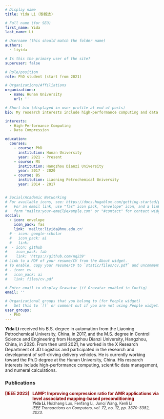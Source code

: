 ```yaml
---
# Display name
title: Yida Li (黎毅达)

# Full name (for SEO)
first_name: Yida
last_name: Li

# Username (this should match the folder name)
authors:
  - liyida

# Is this the primary user of the site?
superuser: false

# Role/position
role: PhD student (start from 2021)

# Organizations/Affiliations
organizations:
  - name: Hunan University
    url: ''

# Short bio (displayed in user profile at end of posts)
bio: My research interests include high-performance computing and data compression.

interests:
  - High-Performance Computing
  - Data Compression

education:
  courses:
    - course: PhD
      institution: Hunan University
      year: 2021 - Present
    - course: MS
      institution: Hangzhou Dianzi University
      year: 2017 - 2020
    - course: BS
      institution: Liaoning Petrochemical University
      year: 2014 - 2017


# Social/Academic Networking
# For available icons, see: https://docs.hugoblox.com/getting-started/page-builder/#icons
#   For an email link, use "fas" icon pack, "envelope" icon, and a link in the
#   form "mailto:your-email@example.com" or "#contact" for contact widget.
social:
  - icon: envelope
    icon_pack: fas
    link: 'mailto:liyida@hnu.edu.cn'
  # - icon: google-scholar
  #   icon_pack: ai
  #   link: 
#  - icon: github
#    icon_pack: fab
#    link: 'https://github.com/nq239'
# Link to a PDF of your resume/CV from the About widget.
# To enable, copy your resume/CV to `static/files/cv.pdf` and uncomment the lines below.
# - icon: cv
#   icon_pack: ai
#   link: files/cv.pdf

# Enter email to display Gravatar (if Gravatar enabled in Config)
email: ''

# Organizational groups that you belong to (for People widget)
#   Set this to `[]` or comment out if you are not using People widget.
user_groups:
  - PhD
---
```


**Yida Li** received his B.S. degree in automation from the Liaoning Petrochemical University, China, in 2017, and the M.S. degree in Control Science and Engineering from Hangzhou Dianzi University, Hangzhou, China, in 2020. From then until 2021, he worked in the X Research Department of JD Logistics and participated in the research and development of self-driving delivery vehicles. He is currently working toward the Ph.D degree at the Hunan University, China. His research interests include high-performance computing, scientific data management, and numeral calculations.


### Publications


<div style="margin-bottom: 20px;">
    <div style="color: #8B0000; font-weight: bold; margin-bottom: 5px; display: flex;">
        <div style="min-width: 40px; text-align: right; margin-right: 10px;">[IEEE 2023]</div>
        <div style="flex: 1;">
            LAMP: Improving compression ratio for AMR applications via level associated mapping-based preconditioning<br>
            <span style="color: #333; font-size: 0.9em; font-weight: lighter;">
                <strong>Yida Li</strong>, Huizhang Luo, Fenfang Li, Junqi Wang, Kenli Li <br>
                <em>IEEE Transactions on Computers, vol. 72, no. 12, pp. 3370–3382, 2023.</em>
            </span>
        </div>
    </div>
</div>
